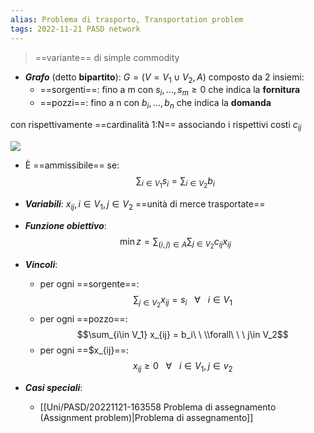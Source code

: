 ```yaml
---
alias: Problema di trasporto, Transportation problem
tags: 2022-11-21 PASD network
---
```


> ==variante== di simple commodity

- ***Grafo*** (detto **bipartito**): $G=(V=V_1\cup V_2,A)$ composto da 2 insiemi:
	- ==sorgenti==: fino a m con $s_i,...,s_m\geq 0$ che indica la **fornitura**
	- ==pozzi==: fino a n con $b_i,...,b_n$ che indica la **domanda**

con rispettivamente ==cardinalità 1:N== associando i rispettivi costi $c_{ij}$

![](Uni/PASD/img/probtrasp.jpeg)

- È ==ammissibile== se: $$\sum_{i\in V_1} s_i = \sum_{i\in V_2} b_i$$

- ***Variabili***: $x_{ij}, i\in V_1, j\in V_2$ ==unità di merce trasportate==

- ***Funzione obiettivo***: $$\min z = \sum_{(i,j)\in A}\sum_{j\in V_2} c_{ij}x_{ij}$$

- ***Vincoli***: 
	- per ogni ==sorgente==: $$\sum_{j\in V_2} x_{ij} = s_i\ \ \ \forall\ \ \ i\in V_1$$
	- per ogni ==pozzo==: $$\sum_{i\in V_1} x_{ij} = b_i\ \  \\forall\ \ \ j\in V_2$$
	- per ogni ==$x_{ij}==: $$x_{ij} \geq 0\ \ \ \forall\ \ \ i\in V_1, j\in v_2$$

- ***Casi speciali***:
	- [[Uni/PASD/20221121-163558 Problema di assegnamento (Assignment problem)|Problema di assegnamento]]
